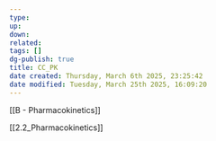 ```yaml
---
type: 
up: 
down: 
related: 
tags: []
dg-publish: true
title: CC_PK
date created: Thursday, March 6th 2025, 23:25:42
date modified: Tuesday, March 25th 2025, 16:09:20
---
```


[[B - Pharmacokinetics]]

[[2.2_Pharmacokinetics]]
